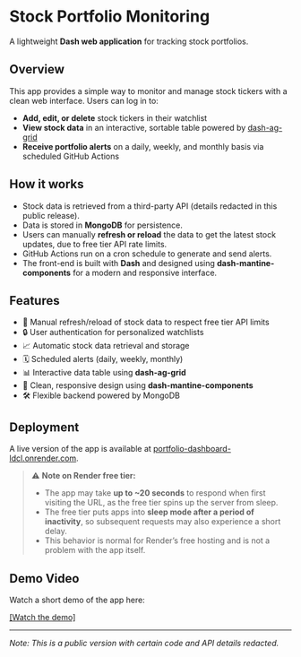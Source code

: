 # Stock Portfolio Monitoring

A lightweight **Dash web application** for tracking stock portfolios.

## Overview

This app provides a simple way to monitor and manage stock tickers with a clean web interface. Users can log in to:

- **Add, edit, or delete** stock tickers in their watchlist
- **View stock data** in an interactive, sortable table powered by [dash-ag-grid](https://dash.plotly.com/dash-ag-grid)
- **Receive portfolio alerts** on a daily, weekly, and monthly basis via scheduled GitHub Actions

## How it works

- Stock data is retrieved from a third-party API (details redacted in this public release).
- Data is stored in **MongoDB** for persistence.
- Users can manually **refresh or reload** the data to get the latest stock updates, due to free tier API rate limits.
- GitHub Actions run on a cron schedule to generate and send alerts.
- The front-end is built with **Dash** and designed using **dash-mantine-components** for a modern and responsive interface.

## Features

- 🔄 Manual refresh/reload of stock data to respect free tier API limits
- 🔒 User authentication for personalized watchlists
- 📈 Automatic stock data retrieval and storage
- 🗓️ Scheduled alerts (daily, weekly, monthly)
- 📊 Interactive data table using **dash-ag-grid**
- 🎨 Clean, responsive design using **dash-mantine-components**
- 🛠️ Flexible backend powered by MongoDB

## Deployment

A live version of the app is available at [portfolio-dashboard-ldcl.onrender.com](https://portfolio-dashboard-ldcl.onrender.com/).

> ⚠️ **Note on Render free tier:**
>
> - The app may take **up to ~20 seconds** to respond when first visiting the URL, as the free tier spins up the server from sleep.
> - The free tier puts apps into **sleep mode after a period of inactivity**, so subsequent requests may also experience a short delay.
> - This behavior is normal for Render’s free hosting and is not a problem with the app itself.

## Demo Video

Watch a short demo of the app here:

[[Watch the demo]](https://1drv.ms/v/c/e576ffdc03dfe1b2/EQ7v9RmVmtRNv_Q3knpOwSYBsWngAUK4jzTgoqOl4rtAFg?e=u4gooH)

---

_Note: This is a public version with certain code and API details redacted._
